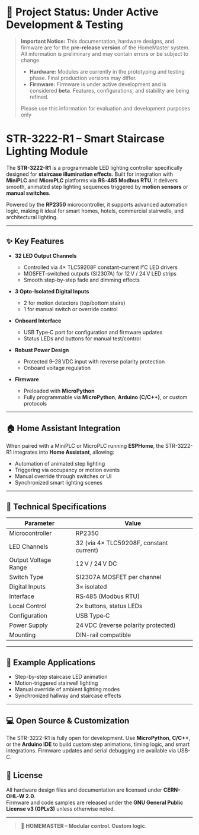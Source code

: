 # 🚧 Project Status: Under Active Development & Testing

> **Important Notice:** This documentation, hardware designs, and firmware are for the **pre-release version** of the HomeMaster system. All information is preliminary and may contain errors or be subject to change.
>
> - **Hardware:** Modules are currently in the prototyping and testing phase. Final production versions may differ.
> - **Firmware:** Firmware is under active development and is considered **beta**. Features, configurations, and stability are being refined.
>
> Please use this information for evaluation and development purposes only
# STR-3222-R1 – Smart Staircase Lighting Module

The **STR-3222-R1** is a programmable LED lighting controller specifically designed for **staircase illumination effects**. Built for integration with **MiniPLC** and **MicroPLC** platforms via **RS‑485 Modbus RTU**, it delivers smooth, animated step lighting sequences triggered by **motion sensors** or **manual switches**.

Powered by the **RP2350** microcontroller, it supports advanced automation logic, making it ideal for smart homes, hotels, commercial stairwells, and architectural lighting.

---

## ✨ Key Features

- **32 LED Output Channels**
  - Controlled via 4× TLC59208F constant-current I²C LED drivers
  - MOSFET-switched outputs (SI2307A) for 12 V / 24 V LED strips
  - Smooth step-by-step fade and dimming effects

- **3 Opto-Isolated Digital Inputs**
  - 2 for motion detectors (top/bottom stairs)
  - 1 for manual switch or override control

- **Onboard Interface**
  - USB Type‑C port for configuration and firmware updates
  - Status LEDs and buttons for manual test/control

- **Robust Power Design**
  - Protected 9–28 VDC input with reverse polarity protection
  - Onboard voltage regulation

- **Firmware**
  - Preloaded with **MicroPython**
  - Fully programmable via **MicroPython**, **Arduino (C/C++)**, or custom protocols

---

## 🏠 Home Assistant Integration

When paired with a MiniPLC or MicroPLC running **ESPHome**, the STR-3222-R1 integrates into **Home Assistant**, allowing:

- Automation of animated step lighting
- Triggering via occupancy or motion events
- Manual override through switches or UI
- Synchronized smart lighting scenes


---

## 🧰 Technical Specifications

| Parameter                | Value                                 |
|-------------------------|---------------------------------------|
| Microcontroller         | RP2350                                 |
| LED Channels            | 32 (via 4× TLC59208F, constant current)|
| Output Voltage Range    | 12 V / 24 V DC                         |
| Switch Type             | SI2307A MOSFET per channel            |
| Digital Inputs          | 3× isolated                           |
| Interface               | RS‑485 (Modbus RTU)                   |
| Local Control           | 2× buttons, status LEDs               |
| Configuration           | USB Type‑C                            |
| Power Supply            | 24 VDC (reverse polarity protected) |
| Mounting                | DIN-rail compatible                   |

---

## 🔧 Example Applications

- Step-by-step staircase LED animation
- Motion-triggered stairwell lighting
- Manual override of ambient lighting modes
- Synchronized hallway and staircase effects

---

## 💻 Open Source & Customization

The STR-3222-R1 is fully open for development. Use **MicroPython**, **C/C++**, or the **Arduino IDE** to build custom step animations, timing logic, and smart integrations. Firmware updates and serial debugging are available via USB-C.

## 📄 License

All hardware design files and documentation are licensed under **CERN-OHL-W 2.0**.  
Firmware and code samples are released under the **GNU General Public License v3 (GPLv3)** unless otherwise noted.

---

> 🔧 **HOMEMASTER – Modular control. Custom logic.**
